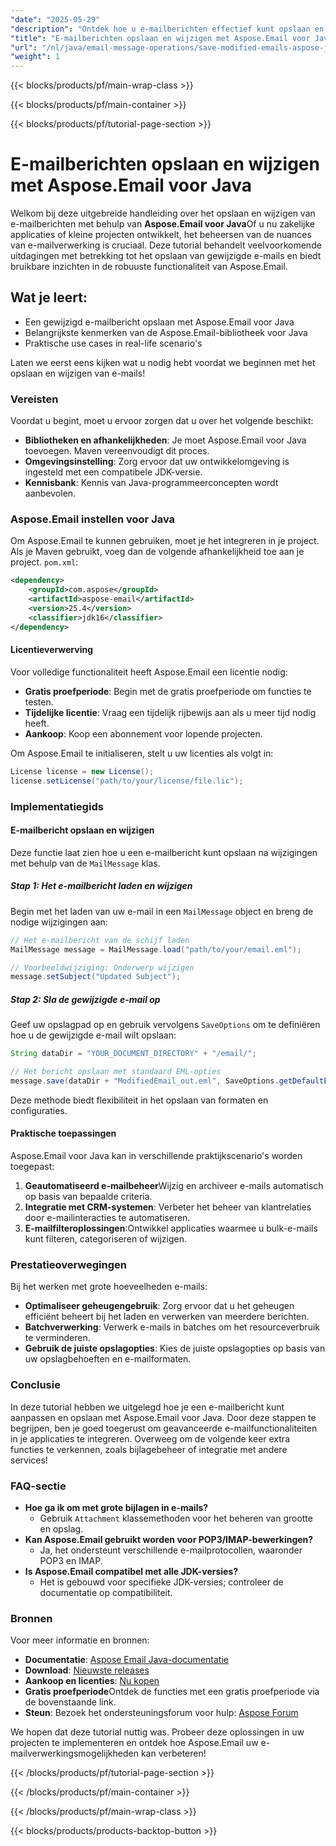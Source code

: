 ```yaml
---
"date": "2025-05-29"
"description": "Ontdek hoe u e-mailberichten effectief kunt opslaan en wijzigen met Aspose.Email voor Java, inclusief de belangrijkste functies en praktische toepassingen."
"title": "E-mailberichten opslaan en wijzigen met Aspose.Email voor Java"
"url": "/nl/java/email-message-operations/save-modified-emails-aspose-java/"
"weight": 1
---
```


{{< blocks/products/pf/main-wrap-class >}}

{{< blocks/products/pf/main-container >}}

{{< blocks/products/pf/tutorial-page-section >}}
# E-mailberichten opslaan en wijzigen met Aspose.Email voor Java

Welkom bij deze uitgebreide handleiding over het opslaan en wijzigen van e-mailberichten met behulp van **Aspose.Email voor Java**Of u nu zakelijke applicaties of kleine projecten ontwikkelt, het beheersen van de nuances van e-mailverwerking is cruciaal. Deze tutorial behandelt veelvoorkomende uitdagingen met betrekking tot het opslaan van gewijzigde e-mails en biedt bruikbare inzichten in de robuuste functionaliteit van Aspose.Email.

## Wat je leert:
- Een gewijzigd e-mailbericht opslaan met Aspose.Email voor Java
- Belangrijkste kenmerken van de Aspose.Email-bibliotheek voor Java
- Praktische use cases in real-life scenario's

Laten we eerst eens kijken wat u nodig hebt voordat we beginnen met het opslaan en wijzigen van e-mails!

### Vereisten

Voordat u begint, moet u ervoor zorgen dat u over het volgende beschikt:

- **Bibliotheken en afhankelijkheden**: Je moet Aspose.Email voor Java toevoegen. Maven vereenvoudigt dit proces.
- **Omgevingsinstelling**: Zorg ervoor dat uw ontwikkelomgeving is ingesteld met een compatibele JDK-versie.
- **Kennisbank**: Kennis van Java-programmeerconcepten wordt aanbevolen.

### Aspose.Email instellen voor Java

Om Aspose.Email te kunnen gebruiken, moet je het integreren in je project. Als je Maven gebruikt, voeg dan de volgende afhankelijkheid toe aan je project. `pom.xml`:

```xml
<dependency>
    <groupId>com.aspose</groupId>
    <artifactId>aspose-email</artifactId>
    <version>25.4</version>
    <classifier>jdk16</classifier>
</dependency>
```

#### Licentieverwerving

Voor volledige functionaliteit heeft Aspose.Email een licentie nodig:

- **Gratis proefperiode**: Begin met de gratis proefperiode om functies te testen.
- **Tijdelijke licentie**: Vraag een tijdelijk rijbewijs aan als u meer tijd nodig heeft.
- **Aankoop**: Koop een abonnement voor lopende projecten.

Om Aspose.Email te initialiseren, stelt u uw licenties als volgt in:

```java
License license = new License();
license.setLicense("path/to/your/license/file.lic");
```

### Implementatiegids

#### E-mailbericht opslaan en wijzigen

Deze functie laat zien hoe u een e-mailbericht kunt opslaan na wijzigingen met behulp van de `MailMessage` klas.

##### Stap 1: Het e-mailbericht laden en wijzigen

Begin met het laden van uw e-mail in een `MailMessage` object en breng de nodige wijzigingen aan:

```java
// Het e-mailbericht van de schijf laden
MailMessage message = MailMessage.load("path/to/your/email.eml");

// Voorbeeldwijziging: Onderwerp wijzigen
message.setSubject("Updated Subject");
```

##### Stap 2: Sla de gewijzigde e-mail op

Geef uw opslagpad op en gebruik vervolgens `SaveOptions` om te definiëren hoe u de gewijzigde e-mail wilt opslaan:

```java
String dataDir = "YOUR_DOCUMENT_DIRECTORY" + "/email/";

// Het bericht opslaan met standaard EML-opties
message.save(dataDir + "ModifiedEmail_out.eml", SaveOptions.getDefaultEml());
```

Deze methode biedt flexibiliteit in het opslaan van formaten en configuraties.

#### Praktische toepassingen

Aspose.Email voor Java kan in verschillende praktijkscenario's worden toegepast:

1. **Geautomatiseerd e-mailbeheer**Wijzig en archiveer e-mails automatisch op basis van bepaalde criteria.
2. **Integratie met CRM-systemen**: Verbeter het beheer van klantrelaties door e-mailinteracties te automatiseren.
3. **E-mailfilteroplossingen**:Ontwikkel applicaties waarmee u bulk-e-mails kunt filteren, categoriseren of wijzigen.

### Prestatieoverwegingen

Bij het werken met grote hoeveelheden e-mails:

- **Optimaliseer geheugengebruik**: Zorg ervoor dat u het geheugen efficiënt beheert bij het laden en verwerken van meerdere berichten.
- **Batchverwerking**: Verwerk e-mails in batches om het resourceverbruik te verminderen.
- **Gebruik de juiste opslagopties**: Kies de juiste opslagopties op basis van uw opslagbehoeften en e-mailformaten.

### Conclusie

In deze tutorial hebben we uitgelegd hoe je een e-mailbericht kunt aanpassen en opslaan met Aspose.Email voor Java. Door deze stappen te begrijpen, ben je goed toegerust om geavanceerde e-mailfunctionaliteiten in je applicaties te integreren. Overweeg om de volgende keer extra functies te verkennen, zoals bijlagebeheer of integratie met andere services!

### FAQ-sectie

- **Hoe ga ik om met grote bijlagen in e-mails?**
  - Gebruik `Attachment` klassemethoden voor het beheren van grootte en opslag.
- **Kan Aspose.Email gebruikt worden voor POP3/IMAP-bewerkingen?**
  - Ja, het ondersteunt verschillende e-mailprotocollen, waaronder POP3 en IMAP.
- **Is Aspose.Email compatibel met alle JDK-versies?**
  - Het is gebouwd voor specifieke JDK-versies; controleer de documentatie op compatibiliteit.

### Bronnen

Voor meer informatie en bronnen:

- **Documentatie**: [Aspose Email Java-documentatie](https://reference.aspose.com/email/java/)
- **Download**: [Nieuwste releases](https://releases.aspose.com/email/java/)
- **Aankoop en licenties**: [Nu kopen](https://purchase.aspose.com/buy)
- **Gratis proefperiode**Ontdek de functies met een gratis proefperiode via de bovenstaande link.
- **Steun**: Bezoek het ondersteuningsforum voor hulp: [Aspose Forum](https://forum.aspose.com/c/email/10)

We hopen dat deze tutorial nuttig was. Probeer deze oplossingen in uw projecten te implementeren en ontdek hoe Aspose.Email uw e-mailverwerkingsmogelijkheden kan verbeteren!

{{< /blocks/products/pf/tutorial-page-section >}}

{{< /blocks/products/pf/main-container >}}

{{< /blocks/products/pf/main-wrap-class >}}

{{< blocks/products/products-backtop-button >}}
